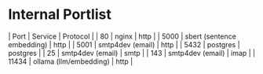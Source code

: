 # Internal Portlist

| Port  | Service                    | Protocol |
| 80    | nginx                      | http     |
| 5000  | sbert (sentence embedding) | http     |
| 5001  | smtp4dev (email)           | http     |
| 5432  | postgres                   | postgres |
| 25    | smtp4dev (email)           | smtp     |
| 143   | smtp4dev (email)           | imap     |
| 11434 | ollama (llm/embedding)     | http     |
